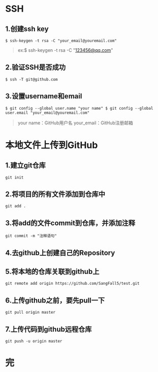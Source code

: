 # SSH

## 1.创建ssh key

`$ ssh-keygen -t rsa -C "your_email@youremail.com"`

> ex:$ ssh-keygen -t rsa -C "123456@qq.com"

## 2.验证SSH是否成功

`$ ssh -T git@github.com`

## 3.设置username和email

`$ git config --global user.name "your name"
$ git config --global user.email "your_email@youremail.com"`

> your name：GitHub用户名
> your_email：GitHub注册邮箱

# 本地文件上传到GitHub

## 1.建立git仓库

`git init`

## 2.将项目的所有文件添加到仓库中

`git add .`

## 3.将add的文件commit到仓库，并添加注释

`git commit -m "注释语句"`

## 4.去github上创建自己的Repository

## 5.将本地的仓库关联到github上

`git remote add origin https://github.com/SangFall5/test.git`

## 6.上传github之前，要先pull一下

`git pull origin master`

## 7.上传代码到github远程仓库

`git push -u origin master`

# 完



